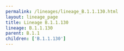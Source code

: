 ```yaml
---
permalink: /lineages/lineage_B.1.1.130.html
layout: lineage_page
title: Lineage B.1.1.130
lineage: B.1.1.130
parent: B.1.1
children: ['B.1.1.130']
---
```

